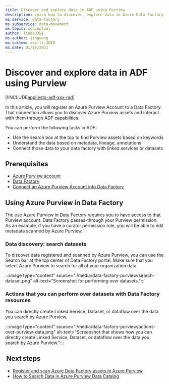 ```yaml
---
title: Discover and explore data in ADF using Purview
description: Learn how to discover, explore data in Azure Data Factory using Purview
ms.service: data-factory
ms.subservice: data-movement
ms.topic: conceptual
author: linda33wj
ms.author: jingwang
ms.custom: seo-lt-2019
ms.date: 01/15/2021
---
```


# Discover and explore data in ADF using Purview

[!INCLUDE[appliesto-adf-xxx-md](includes/appliesto-adf-xxx-md.md)]

In this article, you will register an Azure Purview Account to a Data Factory. That connection allows you to discover Azure Purview assets and interact with them through ADF capabilities. 

You can perform the following tasks in ADF: 
- Use the search box at the top to find Purview assets based on keywords 
- Understand the data based on metadata, lineage, annotations 
- Connect those data to your data factory with linked services or datasets 

## Prerequisites 
- [Azure Purview account](../purview/create-catalog-portal.md) 
- [Data Factory](./quickstart-create-data-factory-portal.md) 
- [Connect an Azure Purview Account into Data Factory](./connect-data-factory-to-azure-purview.md) 

## Using Azure Purview in Data Factory 

The use Azure Purview in Data Factory requires you to have access to that Purview account. Data Factory passes-through your Purview permission. As an example, if you have a curator permission role, you will be able to edit metadata scanned by Azure Purview. 

### Data discovery: search datasets 

To discover data registered and scanned by Azure Purview, you can use the Search bar at the top center of Data Factory portal. Make sure that you select Azure Purview to search for all of your organization data. 

:::image type="content" source="./media/data-factory-purview/search-dataset.png" alt-text="Screenshot for performing over datasets.":::

### Actions that you can perform over datasets with Data Factory resources 
You can directly create Linked Service, Dataset, or dataflow over the data you search by Azure Purview.

:::image type="content" source="./media/data-factory-purview/actions-over-purview-data.png" alt-text="Screenshot that shows how you can directly create Linked Service, Dataset, or dataflow over the data you search by Azure Purview.":::

##  Next steps 

- [Register and scan Azure Data Factory assets in Azure Purview](../purview/register-scan-azure-synapse-analytics.md)
- [How to Search Data in Azure Purview Data Catalog](../purview/how-to-search-catalog.md)
